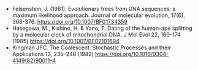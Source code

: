 * Felsenstein, J. (1981). Evolutionary trees from DNA sequences: a maximum likelihood approach. Journal of molecular evolution, 17(6), 368-376. <a href="https://doi.org/10.1007/BF01734359">https://doi.org/10.1007/BF01734359</a>
* Hasegawa, M., Kishino, H. & Yano, T. Dating of the human-ape splitting by a molecular clock of mitochondrial DNA. J Mol Evol 22, 160–174 (1985) <a href="https://doi.org/10.1007/BF02101694">https://doi.org/10.1007/BF02101694</a>
* Kingman JFC. The Coalescent. Stochastic Processes and their Applications 13, 235–248 (1982) <a href="https://doi.org/10.1016/0304-4149(82)90011-4">https://doi.org/10.1016/0304-4149(82)90011-4</a>